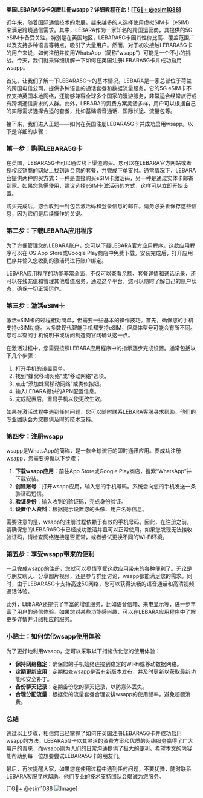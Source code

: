 **英国LEBARA5G卡怎麽註冊wsapp？详细教程在此！[[TG💪+ @esim1088](https://t.me/s/esim1088)]**

近年来，随着国际通信技术的发展，越来越多的人选择使用虚拟SIM卡（eSIM）来满足跨境通信需求。其中，LEBARA作为一家知名的跨国运营商，其提供的5G eSIM卡备受关注。特别是在英国地区，LEBARA5G卡因其性价比高、覆盖范围广以及支持多种语言等特点，吸引了大量用户。然而，对于初次接触LEBARA5G卡的用户来说，如何注册并使用WhatsApp（简称“wsapp”）可能是一个不小的挑战。今天，我们就来详细讲解一下如何在英国注册LEBARA5G卡并成功启用wsapp。

首先，让我们了解一下LEBARA5G卡的基本情况。LEBARA是一家总部位于荷兰的跨国电信公司，提供多种语言的通话套餐和数据流量服务。它的5G eSIM卡不仅支持英国本地网络，还能够兼容全球多个国家的漫游服务，非常适合经常旅行或有跨境通信需求的人群。此外，LEBARA的资费方案灵活多样，用户可以根据自己的实际需求选择合适的套餐，比如基础语音通话、国际长途、流量包等。

接下来，我们进入正题——如何在英国注册LEBARA5G卡并成功启用wsapp。以下是详细的步骤：

### **第一步：购买LEBARA5G卡**
在英国，LEBARA5G卡可以通过线上渠道购买。您可以在LEBARA官方网站或者授权经销商的网站上找到适合您的套餐，并完成下单支付。通常情况下，LEBARA会提供两种购买方式：一种是直接购买eSIM卡激活码，另一种是通过实体卡邮寄到家。如果您急需使用，建议选择eSIM卡激活码的方式，这样可以立即开始设置。

购买完成后，您会收到一封包含激活码和登录信息的邮件。请务必妥善保存这些信息，因为它们是后续操作的关键。

### **第二步：下载LEBARA应用程序**
为了方便管理您的LEBARA账户，您可以下载LEBARA官方应用程序。这款应用程序可以在iOS App Store或Google Play商店中免费下载。安装完成后，打开应用程序并输入您收到的激活码进行账户绑定。

LEBARA应用程序的功能非常全面，不仅可以查看余额、套餐详情和通话记录，还可以在线充值和管理其他增值服务。通过这个平台，您可以随时了解自己的账户状态，确保一切正常运作。

### **第三步：激活eSIM卡**
激活eSIM卡的过程相对简单，但需要一些基本的操作技巧。首先，确保您的手机支持eSIM功能。大多数现代智能手机都支持eSIM，但具体型号可能会有所不同。您可以查阅手机说明书或访问制造商官网确认这一点。

在激活过程中，您需要按照LEBARA应用程序中的指示逐步完成设置。通常包括以下几个步骤：
1. 打开手机的设置菜单。
2. 找到“蜂窝移动网络”或“移动网络”选项。
3. 点击“添加蜂窝移动网络”或类似按钮。
4. 输入LEBARA提供的APN配置信息。
5. 完成配置后，重启手机以使更改生效。

如果在激活过程中遇到任何问题，您可以随时联系LEBARA客服寻求帮助。他们的专业团队会为您提供及时的技术支持。

### **第四步：注册wsapp**
wsapp是WhatsApp的简称，是一款全球流行的即时通讯应用。要成功注册wsapp，您需要遵循以下步骤：

1. **下载wsapp应用**：前往App Store或Google Play商店，搜索“WhatsApp”并下载安装。
2. **创建账号**：打开wsapp应用，输入您的手机号码。系统会向您的手机发送一条验证码短信。
3. **验证身份**：输入收到的验证码，完成身份验证。
4. **设置个人资料**：根据提示设置您的头像、用户名等信息。

需要注意的是，wsapp的注册过程依赖于有效的手机号码。因此，在注册之前，请确保您的LEBARA5G卡已经成功激活并且可以正常使用。如果您发现无法接收验证码，请检查网络连接是否正常，或者尝试更换不同的Wi-Fi环境。

### **第五步：享受wsapp带来的便利**
一旦完成wsapp的注册，您就可以尽情享受这款应用带来的各种便利了。无论是与朋友聊天、分享图片视频，还是参与群组讨论，wsapp都能满足您的需求。同时，由于LEBARA5G卡支持高速5G网络，您可以获得流畅的语音通话和高清视频通话体验。

此外，LEBARA还提供了丰富的增值服务，比如语音信箱、来电显示等，进一步丰富了用户的通信体验。如果您对某些功能感兴趣，可以在LEBARA应用程序中了解更多详情并订阅相应的服务。

### **小贴士：如何优化wsapp使用体验**
为了更好地利用wsapp，您可以采取以下措施优化您的使用体验：
- **保持网络稳定**：确保您的手机始终连接到稳定的Wi-Fi或移动数据网络。
- **定期更新应用**：定期检查wsapp是否有新版本发布，并及时更新以获取最新功能和安全补丁。
- **备份聊天记录**：定期备份您的聊天记录，以防意外丢失。
- **合理分配流量**：根据您的流量套餐合理安排wsapp的使用频率，避免超额消费。

### **总结**
通过以上步骤，相信您已经掌握了如何在英国注册LEBARA5G卡并成功启用wsapp的方法。LEBARA5G卡以其灵活的资费方案和优质的网络服务赢得了广大用户的青睐，而wsapp则为人们的日常沟通提供了极大的便利。希望本文的内容能帮助到每一位想要尝试LEBARA5G卡的朋友们。

最后，再次提醒大家，如果您在使用过程中遇到任何问题，不要犹豫，随时联系LEBARA客服寻求帮助。他们专业的技术支持团队会竭诚为您服务。

[[TG💪+ @esim1088](https://t.me/s/esim1088) ![Image](https://i.postimg.cc/4NQfJmqS/Snipaste-2025-05-13-00-14-12.png)]